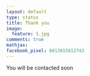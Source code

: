 ```yaml
---
layout: default
type: status
title: Thank you
image:
  feature: 1.jpg
comments: true
mathjax:
facebook_pixel: 6013015012743
---
```


You will be contacted soon